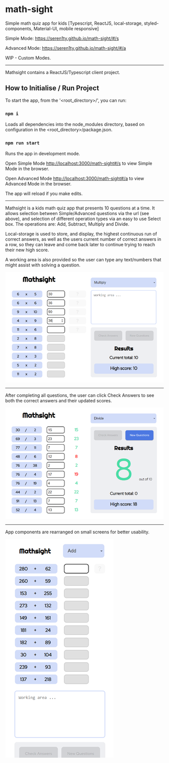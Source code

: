 # math-sight
Simple math quiz app for kids [Typescript, ReactJS, local-storage, styled-components, Material-UI, mobile responsive]

Simple Mode: https://seren1ty.github.io/math-sight/#/s

Advanced Mode: https://seren1ty.github.io/math-sight/#/a

WIP - Custom Modes.

***

Mathsight contains a ReactJS/Typescript client project.

## How to Initialise / Run Project

To start the app, from the '<root_directory>/', you can run:

### `npm i`

Loads all dependencies into the node_modules directory, based on configuration in the <root_directory>/package.json.

### `npm run start`

Runs the app in development mode.<br />

Open Simple Mode [http://localhost:3000/math-sight#/s](http://localhost:3000/math-sight#/s) to view Simple Mode in the browser.

Open Advanced Mode [http://localhost:3000/math-sight#/a](http://localhost:3000/math-sight#/a) to view Advanced Mode in the browser.

The app will reload if you make edits.

***

Mathsight is a kids math quiz app that presents 10 questions at a time. It allows selection between Simple/Advanced
questions via the url (see above), and selection of different operation types via an easy to use Select box. The operations are:
Add, Subtract, Multiply and Divide.

Local-storage is used to store, and display, the highest continuous run of correct answers, as well as the users current
number of correct answers in a row, so they can leave and come back later to continue trying to reach their new high score.

A working area is also provided so the user can type any text/numbers that might assist with solving a question.

![AC Tracker - Lap Records - Screenshot](./public/math-sight_questions_1_small.png)

***

After completing all questions, the user can click Check Answers to see both the correct answers and their updated scores.

![AC Tracker - Login - Screenshot](./public/math-sight_answers_1_small.png)

***

App components are rearranged on small screens for better usability.

![AC Tracker - Edit Lap - Screenshot](./public/math-sight_mobile_1_small.png)
